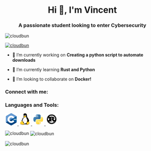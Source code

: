<h1 align="center">Hi 👋, I'm Vincent</h1>
<h3 align="center">A passionate student looking to enter Cybersecurity</h3>

<p align="left"> <img src="https://komarev.com/ghpvc/?username=cloudbun&label=Profile%20views&color=0e75b6&style=flat" alt="cloudbun" /> </p>

<p align="left"> <a href="https://github.com/ryo-ma/github-profile-trophy"><img src="https://github-profile-trophy.vercel.app/?username=cloudbun" alt="cloudbun" /></a> </p>

- 🔭 I’m currently working on **Creating a python script to automate downloads**

- 🌱 I’m currently learning **Rust and Python**

- 👯 I’m looking to collaborate on **Docker!**

<h3 align="left">Connect with me:</h3>
<p align="left">
</p>

<h3 align="left">Languages and Tools:</h3>
<p align="left"> <a href="https://www.w3schools.com/cpp/" target="_blank" rel="noreferrer"> <img src="https://raw.githubusercontent.com/devicons/devicon/master/icons/cplusplus/cplusplus-original.svg" alt="cplusplus" width="40" height="40"/> </a> <a href="https://www.linux.org/" target="_blank" rel="noreferrer"> <img src="https://raw.githubusercontent.com/devicons/devicon/master/icons/linux/linux-original.svg" alt="linux" width="40" height="40"/> </a> <a href="https://www.python.org" target="_blank" rel="noreferrer"> <img src="https://raw.githubusercontent.com/devicons/devicon/master/icons/python/python-original.svg" alt="python" width="40" height="40"/> </a> <a href="https://www.rust-lang.org" target="_blank" rel="noreferrer"> <img src="https://raw.githubusercontent.com/devicons/devicon/master/icons/rust/rust-plain.svg" alt="rust" width="40" height="40"/> </a> </p>

<p><img align="left" src="https://github-readme-stats.vercel.app/api/top-langs?username=cloudbun&show_icons=true&locale=en&layout=compact" alt="cloudbun" /></p>

<p>&nbsp;<img align="center" src="https://github-readme-stats.vercel.app/api?username=cloudbun&show_icons=true&locale=en" alt="cloudbun" /></p>

<p><img align="center" src="https://github-readme-streak-stats.herokuapp.com/?user=cloudbun&" alt="cloudbun" /></p>
